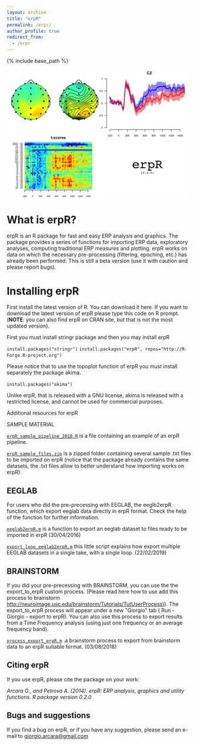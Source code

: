 ```yaml
---
layout: archive
title: "erpR"
permalink: /erpr/
author_profile: true
redirect_from:
  - /erpr
---
```


{% include base_path %}


<img title="erpR" alt="erpR package" src="/files/topoplot and erp.png" width="800">


# What is erpR?

erpR is an R package for fast and easy ERP analysis and graphics. The package provides a series of functions for importing ERP data, exploratory analyses, computing traditional ERP measures and plotting. erpR works on data on which the necessary pre-processing (filtering, epoching, etc.) has already been performed. This is still a beta version (use it with caution and please report bugs).


# Installing erpR
First install the latest version of R. You can download it here. If you want to download the latest version of erpR please type this code on R prompt.
(**NOTE**: you can also find erpR on CRAN site, but that is not the most updated version).

First you must install stringr package and then you may install erpR

`install.packages("stringr")`
`install.packages("erpR", repos="http://R-Forge.R-project.org")`


Please notice that to use the topoplot function of erpR you must install separately the package akima.


`install.packages("akima")`


Unlike erpR, that is released with a GNU license, akima is released with a restricted license, and cannot be used for commercial purposes.


Additional resources for erpR

SAMPLE MATERIAL

[`erpR_sample_pipeline_2018.R`](/files/erpR_sample_pipeline_2018.R) is a file containing an example of an erpR pipeline.

[`erpR_sample_files.zip`](/files/erpr_sample_files.zip) is a zipped folder containing several sample .txt files to be imported on erpR
(notice that the package already contains the same datasets, the .txt files allow to better understand how importing works on erpR).


## EEGLAB
For users who did the pre-precessing with EEGLAB, the eeglb2erpR function, which export eeglab data directly in erpR format.
Check the help of the function for further information.

[`eeglab2erpR.m`](/files/eeglab2erpR.m)  is a function to export an eeglab dataset to files ready to be imported in erpR
(30/04/2016)

[`export_loop_eeglab2erpR.m`](/files/export_loop_eeglab2erpR.m) this little script explains how export multiple EEGLAB datasets in a single take, with a single loop.
(22/02/2019)



## BRAINSTORM
If you did your pre-precessing with BRAINSTORM, you can use the the export_to_erpR custom process.
(Please read here how to use add this process to brainstorm [http://neuroimage.usc.edu/brainstorm/Tutorials/TutUserProcess)](http://neuroimage.usc.edu/brainstorm/Tutorials/TutUserProcess)).
The export_to_erpR process will appear under a new "Giorgio" tab ( Run - Giorgio - export to erpR).
You can also use this process to export results from a Time Frequency analysis (using just one frequency or an average frequency band).

[`process_export_erpR.m`](/files/process_export_erpR.m) .a brainstorm process to export from brainstorm data to an erpR suitable format.
(03/08/2018)




## Citing erpR

If you use erpR, please cite the package on your work:

*Arcara G., and Petrova A. (2014). erpR: ERP analysis, graphics and utility functions. R package version 0.2.0*



## Bugs and suggestions

If you find a bug on erpR, or if you have any suggestion, please send an e-mail to giorgio.arcara@gmail.com
